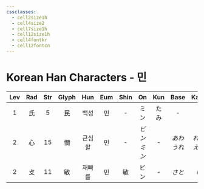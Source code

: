 ```yaml
---
cssclasses:
  - cell2size1h
  - cell4size2
  - cell7size1h
  - cell12size1h
  - cell4fontkr
  - cell12fontcn
---
```


# Korean Han Characters - 민

| Lev | Rad | Str | Glyph | Hun | Eum | Shin |     On     | Kun |    Base    |    Kana    | Simp | Man | Can  | Viet |
| :-: | :-: | :-: | :---: | :-: | :-: | :--: | :--------: | :-: | :--------: | :--------: | :--: | :-: | :--: | :--: |
|  1  |  氏  |  5  |   民   | 백성  |  민  |  -   |     ミン     | たみ  |     -      |     -      |  -   | mín | man4 | dân  |
|  2  |  心  | 15  |   憫   | 근심할 |  민  |  -   | *ビン<br>ミン* |  -  | *あわ<br>うれ* | *れむ<br>える* |  悯   | mǐn | man5 | mẫn  |
|  2  |  攴  | 11  |   敏   | 재빠를 |  민  |  敏   |     ビン     |  -  |    *さと*    |    *い*     |  -   | mǐn | man5 | mẫn  |
